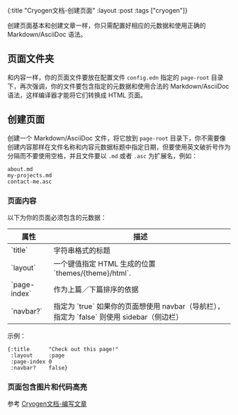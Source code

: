 {:title "Cryogen文档-创建页面"
:layout :post
:tags  ["cryogen"]}

创建页面基本和创建文章一样，你只需配置好相应的元数据和使用正确的 Markdown/AsciiDoc 语法。

## 页面文件夹

和内容一样，你的页面文件要放在配置文件 `config.edn` 指定的 `page-root` 目录下，再次强调，你的文件要包含指定的元数据和使用合法的 Markdown/AsciiDoc 语法，这样编译器才能将它们转换成 HTML 页面。

## 创建页面

创建一个 Markdown/AsciiDoc 文件，将它放到 `page-root` 目录下，你不需要像创建内容那样在文件名称和内容元数据标题中指定日期，但要使用英文破折号作为分隔而不要使用空格，并且文件要以 `.md` 或者 `.asc` 为扩展名，例如：

```
about.md
my-projects.md
contact-me.asc
```

### 页面内容

以下为你的页面必须包含的元数据：

<table class="table table-bordered">
<thead>
<tr>
<th>属性</th>
<th>描述</th>
</tr>
</thead>
<tbody>
<tr>
<td>`title`</td>
<td>字符串格式的标题</td>
</tr>
<tr>
<td>`layout`</td>
<td>一个键值指定 HTML 生成的位置 `themes/{theme}/html`.</td>
</tr>
<tr>
<td>`page-index`</td>
<td>作为上篇／下篇排序的依据</td>
</tr>
<tr>
<td>`navbar?`</td>
<td>指定为 `true` 如果你的页面想使用 navbar（导航栏），指定为 `false` 则使用 sidebar（侧边栏）</td>
</tr>
</tbody>
</table>

示例：

```
{:title      "Check out this page!"
 :layout     :page
 :page-index 0
 :navbar?    false}
```

### 页面包含图片和代码高亮

参考 [Cryogen文档-编写文章](/posts-output/2014-03-12-Cryogen文档-编写文章.html)
